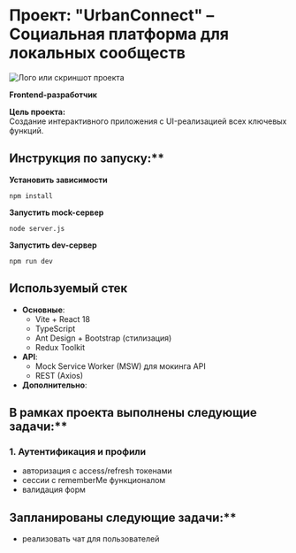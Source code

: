 # Проект: "UrbanConnect" – Социальная платформа для локальных сообществ

![Лого или скриншот проекта](public/screenshot.jpg)

**Frontend-разработчик**

**Цель проекта:**  
Создание интерактивного приложения c UI-реализацией всех ключевых функций.

## Инструкция по запуску:**

**Установить зависимости**
```
npm install
```
**Запустить mock-сервер**
```
node server.js
```
**Запустить dev-сервер**
```
npm run dev
```
## Используемый стек

- **Основные**: 
  - Vite + React 18
  - TypeScript
  - Ant Design + Bootstrap (стилизация)
  - Redux Toolkit
- **API**:
  - Mock Service Worker (MSW) для мокинга API
  - REST (Axios)
- **Дополнительно**:
  <!-- - Jest + Cypress (тестирование) -->

## В рамках проекта выполнены следующие задачи:**

### 1. Аутентификация и профили
- авторизация с access/refresh токенами
- сессии с rememberMe функционалом
- валидация форм

## Запланированы следующие задачи:**
- реализовать чат для пользователей
<!-- ### 2. Чат (UI-имитация)
- Визуализация личных/групповых сообщений
- Моковые онлайн-статусы
- Toast-уведомления

### 3. Карты (статичная реализация)
- Фиксированные метки на карте (Mapbox GL JS)
- UI для построения маршрутов (без реального API)
- Кастомные маркеры

### 4. Лента событий
- CRUD операции с постами (моковые данные)
- Интерфейс лайков/комментариев
- Фильтрация по хештегам

### 5. Мероприятия (UI-поток)
- Форма создания мероприятий
- QR-генератор (чисто клиентский)
- Календарь событий (React Big Calendar) -->

<!-- **Результат:**

- Полноценное SPA-приложение
- 100% покрытие ключевой бизнес-логики тестами -->

<!-- ### Демонстрация проекта:


